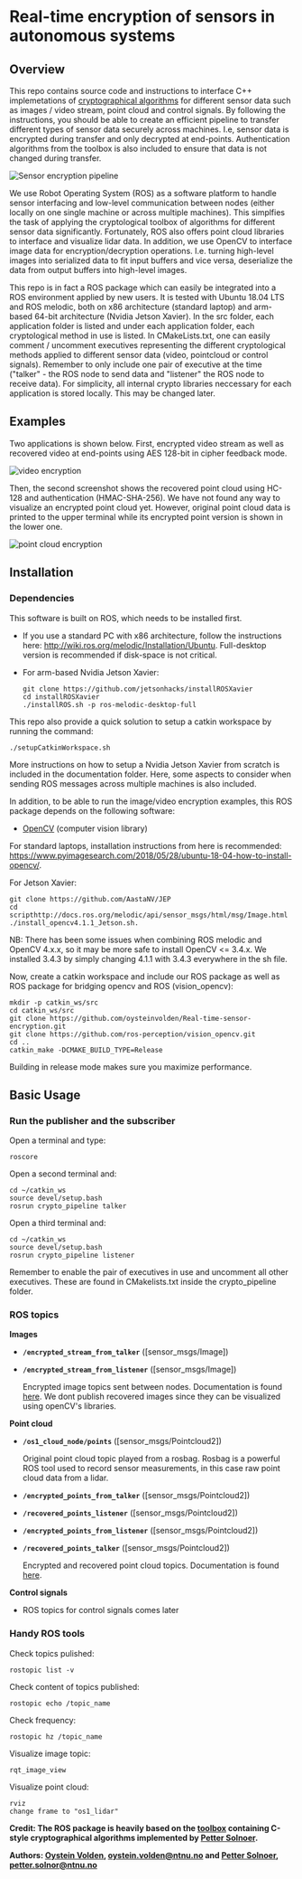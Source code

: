 # Real-time encryption of sensors in autonomous systems

## Overview
This repo contains source code and instructions to interface C++ implemetations of [cryptographical algorithms](https://github.com/pettsol/CryptoToolbox) for different sensor data such as images / video stream, point cloud and control signals. By following the instructions, you should be able to create an efficient pipeline to transfer different types of sensor data securely across machines. I.e, sensor data is encrypted during transfer and only decrypted at end-points. Authentication algorithms from the toolbox is also included to ensure that data is not changed during transfer.

![Sensor encryption pipeline](doc/figures/sensor_encryption_pipeline.png)

We use Robot Operating System (ROS) as a software platform to handle sensor interfacing and low-level communication between nodes (either locally on one single machine or across multiple machines). This simplfies the task of applying the cryptological toolbox of algorithms for different sensor data significantly. Fortunately, ROS also offers point cloud libraries to interface and visualize lidar data. In addition, we use OpenCV to interface image data for encryption/decryption operations. I.e. turning high-level images into serialized data to fit input buffers and vice versa, deserialize the data from output buffers into high-level images. 
 
This repo is in fact a ROS package which can easily be integrated into a ROS environment applied by new users. It is tested with Ubuntu 18.04 LTS and ROS melodic, both on x86 architecture (standard laptop) and arm-based 64-bit architecture (Nvidia Jetson Xavier). In the src folder, each application folder is listed and under each application folder, each cryptological method in use is listed. In CMakeLists.txt, one can easily comment / uncomment executives representing the different cryptological methods applied to different sensor data (video, pointcloud or control signals). Remember to only include one pair of executive at the time ("talker" - the ROS node to send data and "listener" the ROS node to receive data). For simplicity, all internal crypto libraries neccessary for each application is stored locally. This may be changed later. 

## Examples

Two applications is shown below. First, encrypted video stream as well as recovered video at end-points using AES 128-bit in cipher feedback mode.

![video encryption](doc/figures/encrypted_video.png)

 Then, the second screenshot shows the recovered point cloud using HC-128 and authentication (HMAC-SHA-256). We have not found any way to visualize an encrypted point cloud yet. However, original point cloud data is printed to the upper terminal while its encrypted point version is shown in the lower one.  

![point cloud encryption](doc/figures/encrypted_point_cloud_copy.png)

## Installation

### Dependencies
This software is built on ROS, which needs to be installed first.

- If you use a standard PC with x86 architecture, follow the instructions here: http://wiki.ros.org/melodic/Installation/Ubuntu. Full-desktop version is recommended if disk-space is not critical.

- For arm-based Nvidia Jetson Xavier:

      git clone https://github.com/jetsonhacks/installROSXavier
      cd installROSXavier
      ./installROS.sh -p ros-melodic-desktop-full
      
This repo also provide a quick solution to setup a catkin workspace by running the command:

	./setupCatkinWorkspace.sh
	
More instructions on how to setup a Nvidia Jetson Xavier from scratch is included in the documentation folder. Here, some aspects to consider when sending ROS messages across multiple machines is also included. 

In addition, to be able to run the image/video encryption examples, this ROS package depends on the following software:

- [OpenCV](http://opencv.org/) (computer vision library)

For standard laptops, installation instructions from here is recommended: https://www.pyimagesearch.com/2018/05/28/ubuntu-18-04-how-to-install-opencv/.

For Jetson Xavier:

    git clone https://github.com/AastaNV/JEP
    cd scripthttp://docs.ros.org/melodic/api/sensor_msgs/html/msg/Image.html
    ./install_opencv4.1.1_Jetson.sh.

NB: There has been some issues when combining ROS melodic and OpenCV 4.x.x, so it may be more safe to install OpenCV <= 3.4.x. We installed 3.4.3 by simply changing 4.1.1 with 3.4.3 everywhere in the sh file.

Now, create a catkin workspace and include our ROS package as well as ROS package for bridging opencv and ROS (vision_opencv):

    mkdir -p catkin_ws/src
    cd catkin_ws/src
    git clone https://github.com/oysteinvolden/Real-time-sensor-encryption.git
    git clone https://github.com/ros-perception/vision_opencv.git 
    cd ..
    catkin_make -DCMAKE_BUILD_TYPE=Release

Building in release mode makes sure you maximize performance. 

## Basic Usage

### Run the publisher and the subscriber

Open a terminal and type:

    roscore
Open a second terminal and:
	
    cd ~/catkin_ws
    source devel/setup.bash
    rosrun crypto_pipeline talker
Open a third terminal and:

    cd ~/catkin_ws
    source devel/setup.bash
    rosrun crypto_pipeline listener

Remember to enable the pair of executives in use and uncomment all other executives. These are found in CMakelists.txt inside the crypto_pipeline folder. 


### ROS topics

**Images**

* **`/encrypted_stream_from_talker`** ([sensor_msgs/Image])

* **`/encrypted_stream_from_listener`** ([sensor_msgs/Image])

    Encrypted image topics sent between nodes. Documentation is found [here](http://docs.ros.org/melodic/api/sensor_msgs/html/msg/Image.html). 
    We dont publish recovered images since they can be visualized using openCV's libraries. 

**Point cloud**


* **`/os1_cloud_node/points`** ([sensor_msgs/Pointcloud2])

    Original point cloud topic played from a rosbag. Rosbag is a powerful ROS tool used to record sensor measurements, in this case raw point cloud data from a lidar. 

* **`/encrypted_points_from_talker`** ([sensor_msgs/Pointcloud2])

* **`/recovered_points_listener`** ([sensor_msgs/Pointcloud2])

* **`/encrypted_points_from_listener`** ([sensor_msgs/Pointcloud2])

* **`/recovered_points_talker`** ([sensor_msgs/Pointcloud2])

    Encrypted and recovered point cloud topics. Documentation is found [here](http://docs.ros.org/melodic/api/sensor_msgs/html/msg/PointCloud2.html).

**Control signals**

- ROS topics for control signals comes later


### Handy ROS tools
	
Check topics pulished:

    rostopic list -v
Check content of topics published:

    rostopic echo /topic_name
Check frequency:

    rostopic hz /topic_name
Visualize image topic:

    rqt_image_view
Visualize point cloud:

    rviz
    change frame to "os1_lidar"


**Credit: The ROS package is heavily based on the [toolbox](https://github.com/pettsol/CryptoToolbox) containing C-style cryptographical algorithms implemented by [Petter Solnoer](https://www.ntnu.no/ansatte/petter.solnor).**


**Authors: [Oystein Volden](https://www.ntnu.no/ansatte/oystv), oystein.volden@ntnu.no and [Petter Solnoer](https://www.ntnu.no/ansatte/petter.solnor), petter.solnor@ntnu.no**
